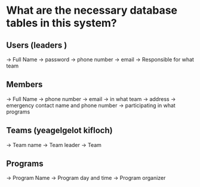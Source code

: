 # What are the necessary database tables in this system?

## Users (leaders )

-> Full Name
-> password
-> phone number
-> email
-> Responsible for what team

## Members

-> Full Name
-> phone number
-> email
-> in what team
-> address
-> emergency contact name and phone number
-> participating in what programs

## Teams (yeagelgelot kifloch)

-> Team name
-> Team leader
-> Team

## Programs

-> Program Name
-> Program day and time
-> Program organizer

